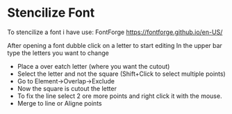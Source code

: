 # Stencilize Font

To stencilize a font i have use:
FontForge https://fontforge.github.io/en-US/

After opening a font dubble click on a letter to start editing
In the upper bar type the letters you want to change

- Place a over eatch letter (where you want the cutout)
- Select the letter and not the square (Shift+Click to select multiple points)
- Go to Element->Overlap->Exclude
- Now the square is cutout the letter
- To fix the line select 2 ore more points and right click it with the mouse.
- Merge to line or Aligne points